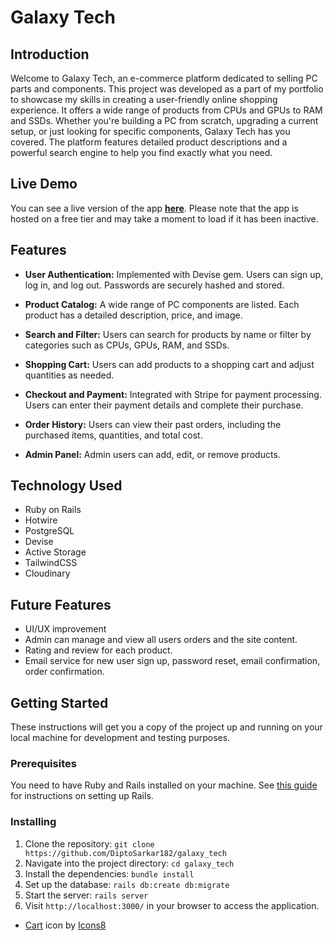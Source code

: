 # Galaxy Tech

## Introduction

Welcome to Galaxy Tech, an e-commerce platform dedicated to selling PC parts and components. 
This project was developed as a part of my portfolio to showcase my skills in creating a user-friendly online shopping 
experience. It offers a wide range of products from CPUs and GPUs to RAM and SSDs. Whether you're 
building a PC from scratch, upgrading a current setup, or just looking for specific components, Galaxy 
Tech has you covered. The platform features detailed product descriptions and a powerful search 
engine to help you find exactly what you need.

## Live Demo

You can see a live version of the app **[here](https://galaxy-tech.onrender.com)**.
Please note that the app is hosted on a free tier and may take a moment to load if it has been inactive.

## Features

- **User Authentication:** Implemented with Devise gem. Users can sign up, log in, and log out. Passwords are securely 
hashed and stored.

- **Product Catalog:** A wide range of PC components are listed. Each product has a detailed description, price, 
and image.

- **Search and Filter:** Users can search for products by name or filter by categories such as CPUs, GPUs, RAM, 
and SSDs.

- **Shopping Cart:** Users can add products to a shopping cart and adjust quantities as needed.

- **Checkout and Payment:** Integrated with Stripe for payment processing. Users can enter their payment details and 
complete their purchase.

- **Order History:** Users can view their past orders, including the purchased items, quantities, and total cost.

[//]: # (- **Product Reviews:** Users can leave reviews for products they've purchased, including a rating and comments.)

- **Admin Panel:** Admin users can add, edit, or remove products.


## Technology Used

- Ruby on Rails
- Hotwire
- PostgreSQL
- Devise
- Active Storage
- TailwindCSS
- Cloudinary

[//]: # (## Screenshots)

[//]: # ()
[//]: # (![SS1]&#40;./app/assets/images/ss1.PNG&#41;)

[//]: # (![SS2]&#40;./app/assets/images/ss2.PNG&#41;)

[//]: # (![GIF1]&#40;./app/assets/images/chatting_gif.gif&#41;)


## Future Features

- UI/UX improvement
- Admin can manage and view all users orders and the site content.
- Rating and review for each product.
- Email service for new user sign up, password reset, email confirmation, order confirmation.

## Getting Started

These instructions will get you a copy of the project up and running on your local machine for development and testing purposes.

### Prerequisites

You need to have Ruby and Rails installed on your machine. See [this guide](https://guides.rubyonrails.org/getting_started.html#creating-a-new-rails-project-installing-rails) for instructions on setting up Rails.

### Installing

1. Clone the repository: `git clone https://github.com/DiptoSarkar182/galaxy_tech`
2. Navigate into the project directory: `cd galaxy_tech`
3. Install the dependencies: `bundle install`
4. Set up the database: `rails db:create db:migrate`
5. Start the server: `rails server`
6. Visit `http://localhost:3000/` in your browser to access the application.


- <a target="_blank" href="https://icons8.com/icon/59997/shopping-cart">Cart</a> icon by <a target="_blank" href="https://icons8.com">Icons8</a>
